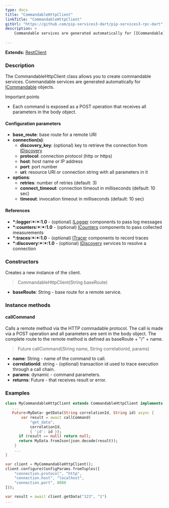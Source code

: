 ```yaml
---
type: docs
title: "CommandableHttpClient"
linkTitle: "CommandableHttpClient"
gitUrl: "https://github.com/pip-services3-dart/pip-services3-rpc-dart"
description: >
    Commandable services are generated automatically for [ICommandable](../../../commons/commands/icommandable)
   
---
```


**Extends:** [RestClient](../../clients/rest_client)

### Description

The CommandableHttpClient class allows you to create commandable services. Commandable services are generated automatically for [ICommandable](../../../commons/commands/icommandable) objects.

Important points

- Each command is exposed as a POST operation that receives all parameters in the body object.

#### Configuration parameters

- **base_route**: base route for a remote URI
- **connection(s)**:           
    - **discovery_key**: (optional) key to retrieve the connection from [IDiscovery](../../../components/connect/idiscovery)
    - **protocol**: connection protocol (http or https)
    - **host**: host name or IP address
    - **port**: port number
    - **uri**: resource URI or connection string with all parameters in it
- **options**:
    - **retries**: number of retries (default: 3)
    - **connect_timeout**: connection timeout in milliseconds (default: 10 sec)
    - **timeout**: invocation timeout in milliseconds (default: 10 sec)


#### References

- **\*:logger:\*:\*:1.0** - (optional) [ILogger](../../../components/log/ilogger) components to pass log messages
- **\*:counters:\*:\*:1.0** - (optional) [ICounters](../../../components/count/icounters) components to pass collected measurements
- **\*:traces:\*:\*:1.0** - (optional) [ITracer](../../../components/trace/itracer) components to record traces
- **\*:discovery:\*:\*:1.0** - (optional) [IDiscovery](../../../components/connect/idiscovery) services to resolve a connection




### Constructors
Creates a new instance of the client.

> CommandableHttpClient(String baseRoute)

- **baseRoute**: String - base route for a remote service.



### Instance methods

#### callCommand
Calls a remote method via the HTTP commadable protocol. The call is made via a POST operation and all parameters are sent in the body object. The complete route to the remote method is defined as baseRoute + "/" + name.

> Future callCommand(String name, String correlationId, params)

- **name**: String - name of the command to call.
- **correlationId**: string - (optional) transaction id used to trace execution through a call chain.
- **params**: dynamic - command parameters.
- **returns**: Future - that receives result or error.


### Examples

```dart
class MyCommandableHttpClient extends CommandableHttpClient implements IMyClient {
   ...
   Future<MyData> getData(String correlationId, String id) async {
       var result = await callCommand(
           "get_data",
           correlationId,
           { 'id': id });
      if (result == null) return null;
      return MyData.fromJson(json.decode(result));
    }
    ...
}

var client = MyCommandableHttpClient();
client.configure(ConfigParams.fromTuples([
    "connection.protocol", "http",
    "connection.host", "localhost",
    "connection.port", 8080
]));

var result = await client.getData("123", "1")
...
```
